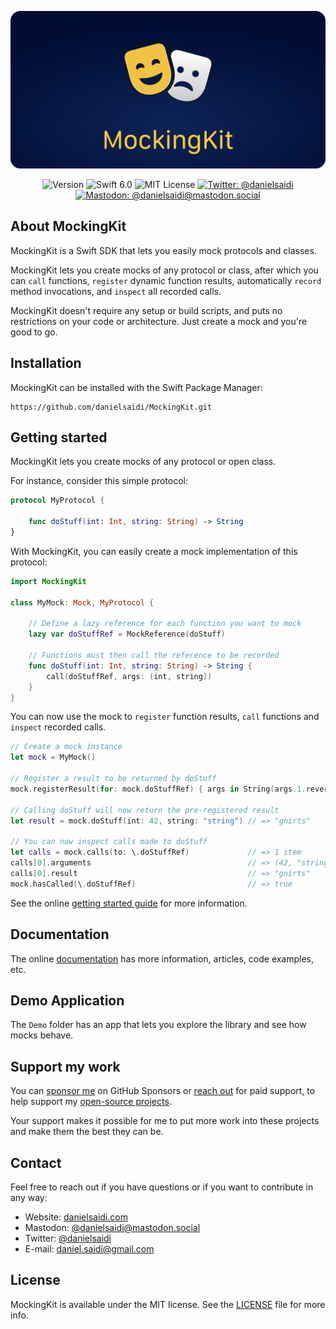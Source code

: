 <p align="center">
    <img src ="Resources/Logo_Rounded.png" alt="MockingKit Logo" title="MockingKit" />
</p>

<p align="center">
    <img src="https://img.shields.io/github/v/release/danielsaidi/MockingKit?color=%2300550&sort=semver" alt="Version" />
    <img src="https://img.shields.io/badge/Swift-6.0-orange.svg" alt="Swift 6.0" />
    <img src="https://img.shields.io/github/license/danielsaidi/MockingKit" alt="MIT License" />
    <a href="https://twitter.com/danielsaidi"><img src="https://img.shields.io/twitter/url?label=Twitter&style=social&url=https%3A%2F%2Ftwitter.com%2Fdanielsaidi" alt="Twitter: @danielsaidi" title="Twitter: @danielsaidi" /></a>
    <a href="https://mastodon.social/@danielsaidi"><img src="https://img.shields.io/mastodon/follow/000253346?label=mastodon&style=social" alt="Mastodon: @danielsaidi@mastodon.social" title="Mastodon: @danielsaidi@mastodon.social" /></a>
</p>


## About MockingKit

MockingKit is a Swift SDK that lets you easily mock protocols and classes. 

MockingKit lets you create mocks of any protocol or class, after which you can `call` functions, `register` dynamic function results, automatically `record` method invocations, and `inspect` all recorded calls.

MockingKit doesn't require any setup or build scripts, and puts no restrictions on your code or architecture. Just create a mock and you're good to go.



## Installation

MockingKit can be installed with the Swift Package Manager:

```
https://github.com/danielsaidi/MockingKit.git
```



## Getting started

MockingKit lets you create mocks of any protocol or open class.

For instance, consider this simple protocol:

```swift
protocol MyProtocol {

    func doStuff(int: Int, string: String) -> String
}
```

With MockingKit, you can easily create a mock implementation of this protocol: 

```swift
import MockingKit

class MyMock: Mock, MyProtocol {

    // Define a lazy reference for each function you want to mock
    lazy var doStuffRef = MockReference(doStuff)

    // Functions must then call the reference to be recorded
    func doStuff(int: Int, string: String) -> String {
        call(doStuffRef, args: (int, string))
    }
}
```

You can now use the mock to `register` function results, `call` functions and `inspect` recorded calls.

```swift
// Create a mock instance
let mock = MyMock()

// Register a result to be returned by doStuff
mock.registerResult(for: mock.doStuffRef) { args in String(args.1.reversed()) }

// Calling doStuff will now return the pre-registered result
let result = mock.doStuff(int: 42, string: "string") // => "gnirts"

// You can now inspect calls made to doStuff
let calls = mock.calls(to: \.doStuffRef)             // => 1 item
calls[0].arguments                                   // => (42, "string")
calls[0].result                                      // => "gnirts"
mock.hasCalled(\.doStuffRef)                         // => true
```

See the online [getting started guide][Getting-Started] for more information.



## Documentation

The online [documentation][Documentation] has more information, articles, code examples, etc. 



## Demo Application

The `Demo` folder has an app that lets you explore the library and see how mocks behave.



## Support my work 

You can [sponsor me][Sponsors] on GitHub Sponsors or [reach out][Email] for paid support, to help support my [open-source projects][OpenSource].

Your support makes it possible for me to put more work into these projects and make them the best they can be.




## Contact

Feel free to reach out if you have questions or if you want to contribute in any way:

* Website: [danielsaidi.com][Website]
* Mastodon: [@danielsaidi@mastodon.social][Mastodon]
* Twitter: [@danielsaidi][Twitter]
* E-mail: [daniel.saidi@gmail.com][Email]



## License

MockingKit is available under the MIT license. See the [LICENSE][License] file for more info.



[Email]: mailto:daniel.saidi@gmail.com

[Website]: https://www.danielsaidi.com
[GitHub]: https://www.github.com/danielsaidi
[Twitter]: https://www.twitter.com/danielsaidi
[Mastodon]: https://mastodon.social/@danielsaidi
[OpenSource]: https://danielsaidi.com/opensource
[Sponsors]: https://github.com/sponsors/danielsaidi

[Documentation]: https://danielsaidi.github.io/MockingKit
[Getting-Started]: https://danielsaidi.github.io/MockingKit/documentation/mockingkit/getting-started

[License]: https://github.com/danielsaidi/MockingKit/blob/master/LICENSE
